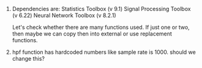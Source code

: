 1. Dependencies are:
	Statistics Toolbox (v 9.1)
	Signal Processing Toolbox (v 6.22)
	Neural Network Toolbox (v 8.2.1)
	
	Let's check whether there are many functions used. If just one or two, then maybe we can copy then into external or use replacement functions. 

2. hpf function has hardcoded numbers like sample rate is 1000. should we change this?

